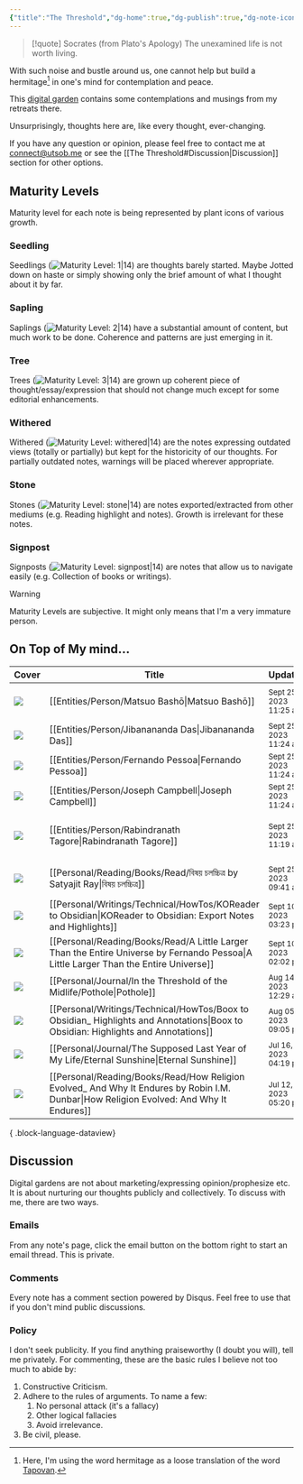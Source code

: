 ```yaml
---
{"title":"The Threshold","dg-home":true,"dg-publish":true,"dg-note-icon":"signpost","dg-pinned":true,"dg-hide-in-graph":true,"cssClasses":["cards","cards-cols-3","cards-cover","cards-cover-no-border","cards-title-hide-icons"],"dg-metatags":{"description":"Utsob's Digital Garden","og:description":"Utsob's Digital Garden"},"created":"2023-01-02T21:30:15+06:00","updated":"2023-06-25T16:59:25+06:00","permalink":"/the-threshold/","metatags":{"description":"Utsob's Digital Garden","og:description":"Utsob's Digital Garden"},"hideInGraph":true,"pinned":true,"contentClasses":"cards cards-cols-3 cards-cover cards-cover-no-border cards-title-hide-icons","tags":["gardenEntry"],"dgPassFrontmatter":true,"noteIcon":"signpost"}
---
```


> [!quote] Socrates (from Plato's Apology)
> The unexamined life is not worth living.

With such noise and bustle around us, one cannot help but build a hermitage[^1] in one's mind for contemplation and peace.

This [digital garden](https://cagrimmett.com/notes/2020/11/08/what-are-digital-gardens/) contains some contemplations and musings from my retreats there.

Unsurprisingly, thoughts here are, like every thought, ever-changing.

If you have any question or opinion, please feel free to contact me at [connect@utsob.me](mailto:connect@utsob.me) or see the [[The Threshold#Discussion\|Discussion]] section for other options.

## Maturity Levels
Maturity level for each note is being represented by plant icons of various growth.

### Seedling
Seedlings (![Maturity Level: 1|14](https://hermitage.utsob.me/img/tree-1.svg)) are thoughts barely started. Maybe Jotted down on haste or simply showing only the brief amount of what I thought about it by far.

### Sapling
Saplings (![Maturity Level: 2|14](https://hermitage.utsob.me/img/tree-2.svg)) have a substantial amount of content, but much work to be done. Coherence and patterns are just emerging in it.

### Tree
Trees (![Maturity Level: 3|14](https://hermitage.utsob.me/img/tree-3.svg)) are grown up coherent piece of thought/essay/expression that should not change much except for some editorial enhancements.

### Withered
Withered (![Maturity Level: withered|14](https://hermitage.utsob.me/img/withered.svg)) are the notes expressing outdated views (totally or partially) but kept for the historicity of our thoughts. For partially outdated notes, warnings will be placed wherever appropriate.

### Stone
Stones (![Maturity Level: stone|14](https://hermitage.utsob.me/img/stone.svg)) are notes exported/extracted from other mediums (e.g. Reading highlight and notes). Growth is irrelevant for these notes.

### Signpost
Signposts (![Maturity Level: signpost|14](https://hermitage.utsob.me/img/signpost.svg)) are notes that allow us to navigate easily (e.g. Collection of books or writings).

> [!Warning] 
> Maturity Levels are subjective. It might only means that I'm a very immature person.


## On Top of My mind…
| Cover                                                        | Title                                                                                                                                      | Updated                                                               | Created                                                              | Tags                                                     | Inset                                                                                                                                         |
| ------------------------------------------------------------ | ------------------------------------------------------------------------------------------------------------------------------------------ | --------------------------------------------------------------------- | -------------------------------------------------------------------- | -------------------------------------------------------- | --------------------------------------------------------------------------------------------------------------------------------------------- |
| <img src='https://hermitage.utsob.me/img/2-cover-card.jpg'/> | [[Entities/Person/Matsuo Bashō\|Matsuo Bashō]]                                                                                          | <i icon-name=calendar-clock></i><small>Sept 25, 2023 11:25 am</small> | <i icon-name=calendar-plus></i><small>Mar 15, 2023 10:42 pm</small>  | #person #person/poet #person/writer                      | <img class=inset-cover src=''/>                                                                                                               |
| <img src='https://hermitage.utsob.me/img/2-cover-card.jpg'/> | [[Entities/Person/Jibanananda Das\|Jibanananda Das]]                                                                                    | <i icon-name=calendar-clock></i><small>Sept 25, 2023 11:24 am</small> | <i icon-name=calendar-plus></i><small>Jan 15, 2023 11:13 am</small>  | #person #person/writer                                   | <img class=inset-cover src=''/>                                                                                                               |
| <img src='https://hermitage.utsob.me/img/2-cover-card.jpg'/> | [[Entities/Person/Fernando Pessoa\|Fernando Pessoa]]                                                                                    | <i icon-name=calendar-clock></i><small>Sept 25, 2023 11:24 am</small> | <i icon-name=calendar-plus></i><small>Jan 15, 2023 11:36 am</small>  | #person #person/writer                                   | <img class=inset-cover src=''/>                                                                                                               |
| <img src='https://hermitage.utsob.me/img/2-cover-card.jpg'/> | [[Entities/Person/Joseph Campbell\|Joseph Campbell]]                                                                                    | <i icon-name=calendar-clock></i><small>Sept 25, 2023 11:24 am</small> | <i icon-name=calendar-plus></i><small>Dec 28, 2022 05:37 pm</small>  | #person #person/scholar                                  | <img class=inset-cover src=''/>                                                                                                               |
| <img src='https://hermitage.utsob.me/img/2-cover-card.jpg'/> | [[Entities/Person/Rabindranath Tagore\|Rabindranath Tagore]]                                                                            | <i icon-name=calendar-clock></i><small>Sept 25, 2023 11:19 am</small> | <i icon-name=calendar-plus></i><small>Jan 15, 2023 10:57 am</small>  | #person #person/polymath #person/activist #person/writer | <img class=inset-cover src=''/>                                                                                                               |
| <img src='https://hermitage.utsob.me/img/2-cover-card.jpg'/> | [[Personal/Reading/Books/Read/বিষয় চলচ্চিত্র‌ by Satyajit Ray\|বিষয় চলচ্চিত্র‌]]                                                       | <i icon-name=calendar-clock></i><small>Sept 25, 2023 09:41 am</small> | <i icon-name=calendar-plus></i><small>Sept 24, 2023 05:17 pm</small> | #book #motion-pictures #criticism #essay                 | <img class=inset-cover src='https://images-na.ssl-images-amazon.com/images/S/compressed.photo.goodreads.com/books/1451116410i/28353066.jpg'/> |
| <img src='https://hermitage.utsob.me/img/3-cover-card.jpg'/> | [[Personal/Writings/Technical/HowTos/KOReader to Obsidian\|KOReader to Obsidian: Export Notes and Highlights]]                          | <i icon-name=calendar-clock></i><small>Sept 10, 2023 03:23 pm</small> | <i icon-name=calendar-plus></i><small>Sept 10, 2023 02:38 pm</small> | #koreader #obsidian #how-to #notes-export                | <img class=inset-cover src=''/>                                                                                                               |
| <img src='https://hermitage.utsob.me/img/2-cover-card.jpg'/> | [[Personal/Reading/Books/Read/A Little Larger Than the Entire Universe by Fernando Pessoa\|A Little Larger Than the Entire Universe]]   | <i icon-name=calendar-clock></i><small>Sept 10, 2023 02:02 pm</small> | <i icon-name=calendar-plus></i><small>Jun 30, 2023 10:46 pm</small>  | #book #Poetry                                            | <img class=inset-cover src='https://images-na.ssl-images-amazon.com/images/S/compressed.photo.goodreads.com/books/1469988212i/63116.jpg'/>    |
| <img src='https://hermitage.utsob.me/img/3-cover-card.jpg'/> | [[Personal/Journal/In the Threshold of the Midlife/Pothole\|Pothole]]                                                                   | <i icon-name=calendar-clock></i><small>Aug 14, 2023 12:29 am</small>  | <i icon-name=calendar-plus></i><small>Aug 13, 2023 11:39 pm</small>  | #life #regrets                                           | <img class=inset-cover src=''/>                                                                                                               |
| <img src='https://hermitage.utsob.me/img/3-cover-card.jpg'/> | [[Personal/Writings/Technical/HowTos/Boox to Obsidian_ Highlights and Annotations\|Boox to Obsidian: Highlights and Annotations]]       | <i icon-name=calendar-clock></i><small>Aug 05, 2023 09:05 pm</small>  | <i icon-name=calendar-plus></i><small>Aug 01, 2023 01:46 pm</small>  | #obsidian #boox #neoreader #how-to                       | <img class=inset-cover src=''/>                                                                                                               |
| <img src='https://hermitage.utsob.me/img/3-cover-card.jpg'/> | [[Personal/Journal/The Supposed Last Year of My Life/Eternal Sunshine\|Eternal Sunshine]]                                               | <i icon-name=calendar-clock></i><small>Jul 16, 2023 04:19 pm</small>  | <i icon-name=calendar-plus></i><small>May 17, 2023 02:47 am</small>  | #life #memory #epiphany                                  | <img class=inset-cover src=''/>                                                                                                               |
| <img src='https://hermitage.utsob.me/img/1-cover-card.jpg'/> | [[Personal/Reading/Books/Read/How Religion Evolved_ And Why It Endures by Robin I.M. Dunbar\|How Religion Evolved: And Why It Endures]] | <i icon-name=calendar-clock></i><small>Jul 12, 2023 05:20 pm</small>  | <i icon-name=calendar-plus></i><small>May 15, 2022 12:00 am</small>  | #book                                                    | <img class=inset-cover src='https://images-na.ssl-images-amazon.com/images/S/compressed.photo.goodreads.com/books/1633159816i/57001983.jpg'/> |

{ .block-language-dataview}
## Discussion
Digital gardens are not about marketing/expressing opinion/prophesize etc. It is about nurturing our thoughts publicly and collectively. To discuss with me, there are two ways.

### Emails
From any note's page, click the email button on the bottom right to start an email thread. This is private.

### Comments
Every note has a comment section powered by Disqus. Feel free to use that if you don't mind public discussions.

### Policy
I don't seek publicity. If you find anything praiseworthy (I doubt you will), tell me privately. For commenting, these are the basic rules I believe not too much to abide by:
1. Constructive Criticism.
2. Adhere to the rules of arguments. To name a few:
    1. No personal attack (it's a fallacy)
    2. Other logical fallacies
    3. Avoid irrelevance.
3. Be civil, please.

[^1]: Here, I'm using the word hermitage as a loose translation of the word [Tapovan](https://en.wikipedia.org/wiki/Tapovan).